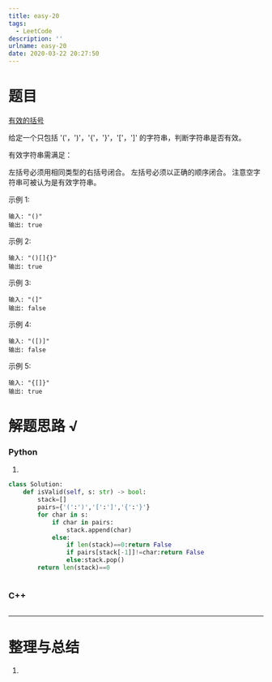 ```yaml
---
title: easy-20
tags:
  - LeetCode
description: ''
urlname: easy-20
date: 2020-03-22 20:27:50
---
```


# 题目

[有效的括号](https://leetcode-cn.com/problems/valid-parentheses/)

给定一个只包括 '('，')'，'{'，'}'，'['，']' 的字符串，判断字符串是否有效。

有效字符串需满足：

左括号必须用相同类型的右括号闭合。
左括号必须以正确的顺序闭合。
注意空字符串可被认为是有效字符串。

示例 1:

```
输入: "()"
输出: true
```


示例 2:

```
输入: "()[]{}"
输出: true
```


示例 3:

```
输入: "(]"
输出: false
```


示例 4:

```
输入: "([)]"
输出: false
```


示例 5:

```
输入: "{[]}"
输出: true
```



# 解题思路 √

### Python

1. 

```python
class Solution:
    def isValid(self, s: str) -> bool:
        stack=[]
        pairs={'(':')','[':']','{':'}'}
        for char in s:
            if char in pairs:
                stack.append(char)
            else:
                if len(stack)==0:return False
                if pairs[stack[-1]]!=char:return False
                else:stack.pop()
        return len(stack)==0
```


```python

```



### C++

```cpp

```

---



# 整理与总结

1. 

